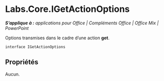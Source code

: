 
# <a name="labs.core.igetactionoptions"></a>Labs.Core.IGetActionOptions

 _**S’applique à :** applications pour Office | Compléments Office | Office Mix | PowerPoint_

Options transmises dans le cadre d’une action **get**.

```
interface IGetActionOptions
```


## <a name="properties"></a>Propriétés

Aucun.

